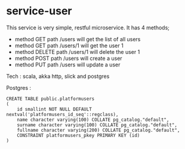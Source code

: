 # service-user

This service is very simple, restful microservice. It has 4 methods;

* method GET path /users will get the list of all users
* method GET path /users/1 will get the user 1
* method DELETE path /users/1 will delete the user 1
* method POST path /users will create a user
* method PUT path /users will update a user 


Tech : scala, akka http, slick and postgres
 
Postgres :

```
CREATE TABLE public.platformusers
(
    id smallint NOT NULL DEFAULT nextval('platformusers_id_seq'::regclass),
    name character varying(100) COLLATE pg_catalog."default",
    surname character varying(100) COLLATE pg_catalog."default",
    fullname character varying(200) COLLATE pg_catalog."default",
    CONSTRAINT platformusers_pkey PRIMARY KEY (id)
)
```